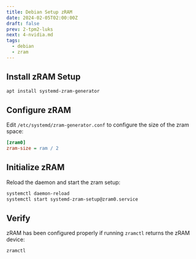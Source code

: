 ```yaml
---
title: Debian Setup zRAM
date: 2024-02-05T02:00:00Z
draft: false
prev: 2-tpm2-luks
next: 4-nvidia.md
tags:
  - debian
  - zram
---
```


## Install zRAM Setup

```bash
apt install systemd-zram-generator
```

## Configure zRAM

Edit `/etc/systemd/zram-generator.conf` to configure the size of the zram space:

```ini
[zram0]
zram-size = ram / 2
```

## Initialize zRAM

Reload the daemon and start the zram setup:

```bash
systemctl daemon-reload
systemctl start systemd-zram-setup@zram0.service
```

## Verify

zRAM has been configured properly if running `zramctl` returns the zRAM device:

```bash
zramctl
```
